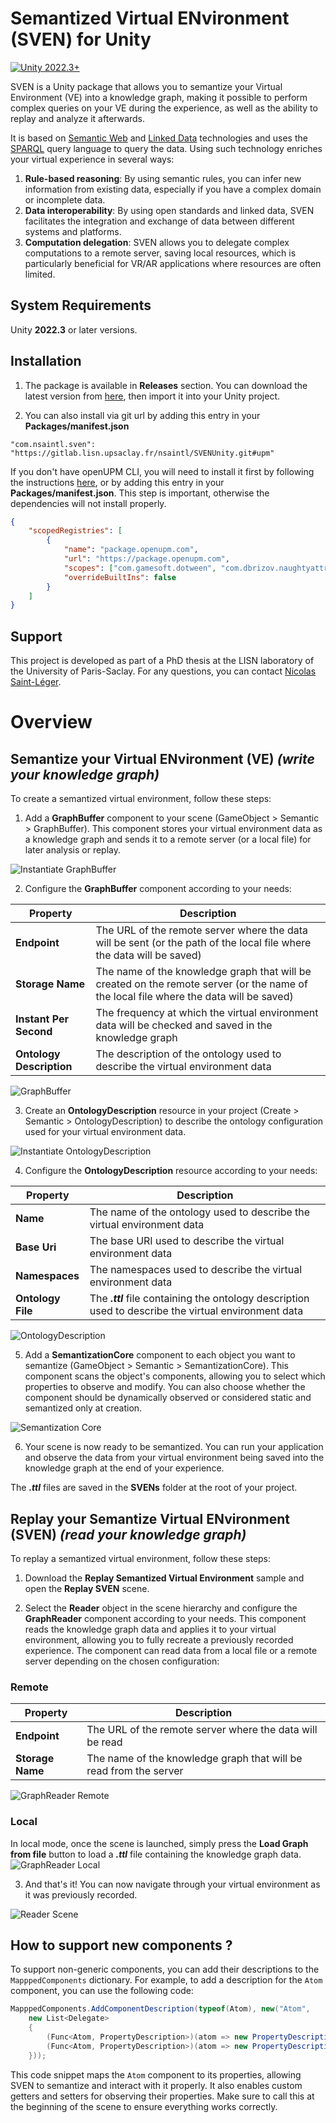 # Semantized Virtual ENvironment (SVEN) for Unity

[![Unity 2022.3+](https://img.shields.io/badge/unity-2022.3%2B-blue.svg)](https://unity3d.com/get-unity/download)

<!---[![openupm](https://img.shields.io/npm/v/com.dbrizov.naughtyattributes?label=openupm&registry_uri=https://package.openupm.com)](https://openupm.com/packages/com.dbrizov.naughtyattributes/)-->
<!---[![License: MIT](https://img.shields.io/badge/License-MIT-brightgreen.svg)](https://github.com/dbrizov/NaughtyAttributes/blob/master/LICENSE)-->

SVEN is a Unity package that allows you to semantize your Virtual Environment (VE) into a knowledge graph, making it possible to perform complex queries on your VE during the experience, as well as the ability to replay and analyze it afterwards.

It is based on [Semantic Web](https://en.wikipedia.org/wiki/Semantic_Web) and [Linked Data](https://en.wikipedia.org/wiki/Linked_data) technologies and uses the [SPARQL](https://en.wikipedia.org/wiki/SPARQL) query language to query the data. Using such technology enriches your virtual experience in several ways:

1. **Rule-based reasoning**: By using semantic rules, you can infer new information from existing data, especially if you have a complex domain or incomplete data.
2. **Data interoperability**: By using open standards and linked data, SVEN facilitates the integration and exchange of data between different systems and platforms.
3. **Computation delegation**: SVEN allows you to delegate complex computations to a remote server, saving local resources, which is particularly beneficial for VR/AR applications where resources are often limited.

## System Requirements

Unity **2022.3** or later versions.

## Installation

1. The package is available in **Releases** section. You can download the latest version from [here](https://gitlab.lisn.upsaclay.fr/nsaintl/SVENUnity/-/releases/permalink/latest), then import it into your Unity project.

2. You can also install via git url by adding this entry in your **Packages/manifest.json**

```
"com.nsaintl.sven": "https://gitlab.lisn.upsaclay.fr/nsaintl/SVENUnity.git#upm"
```

If you don't have openUPM CLI, you will need to install it first by following the instructions [here](https://openupm.com/docs/getting-started.html), or by adding this entry in your **Packages/manifest.json**. This step is important, otherwise the dependencies will not install properly.

```json
{
    "scopedRegistries": [
        {
            "name": "package.openupm.com",
            "url": "https://package.openupm.com",
            "scopes": ["com.gamesoft.dotween", "com.dbrizov.naughtyattributes"],
            "overrideBuiltIns": false
        }
    ]
}
```

## Support

This project is developed as part of a PhD thesis at the LISN laboratory of the University of Paris-Saclay. For any questions, you can contact [Nicolas Saint-Léger](mailto:nicolas.saint-leger@universite-paris-saclay.fr).

# Overview

## Semantize your Virtual ENvironment (VE) _(write your knowledge graph)_

To create a semantized virtual environment, follow these steps:

1. Add a **GraphBuffer** component to your scene (GameObject > Semantic > GraphBuffer). This component stores your virtual environment data as a knowledge graph and sends it to a remote server (or a local file) for later analysis or replay.

![Instantiate GraphBuffer](./Assets/com.nsaintl.sven/Documentation~/instantiate_graphbuffer.png)

2. Configure the **GraphBuffer** component according to your needs:

| Property                 | Description                                                                                                                            |
| ------------------------ | -------------------------------------------------------------------------------------------------------------------------------------- |
| **Endpoint**             | The URL of the remote server where the data will be sent (or the path of the local file where the data will be saved)                  |
| **Storage Name**         | The name of the knowledge graph that will be created on the remote server (or the name of the local file where the data will be saved) |
| **Instant Per Second**   | The frequency at which the virtual environment data will be checked and saved in the knowledge graph                                   |
| **Ontology Description** | The description of the ontology used to describe the virtual environment data                                                          |

![GraphBuffer](./Assets/com.nsaintl.sven/Documentation~/graphbuffer.png)

3. Create an **OntologyDescription** resource in your project (Create > Semantic > OntologyDescription) to describe the ontology configuration used for your virtual environment data.

![Instantiate OntologyDescription](./Assets/com.nsaintl.sven/Documentation~/instantiate_ontologydescription.png)

4. Configure the **OntologyDescription** resource according to your needs:

| Property          | Description                                                                                           |
| ----------------- | ----------------------------------------------------------------------------------------------------- |
| **Name**          | The name of the ontology used to describe the virtual environment data                                |
| **Base Uri**      | The base URI used to describe the virtual environment data                                            |
| **Namespaces**    | The namespaces used to describe the virtual environment data                                          |
| **Ontology File** | The **_.ttl_** file containing the ontology description used to describe the virtual environment data |

![OntologyDescription](./Assets/com.nsaintl.sven/Documentation~/ontologydescription.png)

5. Add a **SemantizationCore** component to each object you want to semantize (GameObject > Semantic > SemantizationCore). This component scans the object's components, allowing you to select which properties to observe and modify. You can also choose whether the component should be dynamically observed or considered static and semantized only at creation.

![Semantization Core](./Assets/com.nsaintl.sven/Documentation~/semantizationcore.png)

6. Your scene is now ready to be semantized. You can run your application and observe the data from your virtual environment being saved into the knowledge graph at the end of your experience.

The **_.ttl_** files are saved in the **SVENs** folder at the root of your project.

## Replay your Semantize Virtual ENvironment (SVEN) _(read your knowledge graph)_

To replay a semantized virtual environment, follow these steps:

1. Download the **Replay Semantized Virtual Environment** sample and open the **Replay SVEN** scene.

2. Select the **Reader** object in the scene hierarchy and configure the **GraphReader** component according to your needs. This component reads the knowledge graph data and applies it to your virtual environment, allowing you to fully recreate a previously recorded experience. The component can read data from a local file or a remote server depending on the chosen configuration:

### Remote

| Property         | Description                                                       |
| ---------------- | ----------------------------------------------------------------- |
| **Endpoint**     | The URL of the remote server where the data will be read          |
| **Storage Name** | The name of the knowledge graph that will be read from the server |

![GraphReader Remote](./Assets/com.nsaintl.sven/Documentation~/graphreader_remote.png)

### Local

In local mode, once the scene is launched, simply press the **Load Graph from file** button to load a **_.ttl_** file containing the knowledge graph data.
![GraphReader Local](./Assets/com.nsaintl.sven/Documentation~/graphreader_local.png)

3. And that's it! You can now navigate through your virtual environment as it was previously recorded.

![Reader Scene](./Assets/com.nsaintl.sven/Documentation~/reader_scene.png)

## How to support new components ?

To support non-generic components, you can add their descriptions to the `MapppedComponents` dictionary. For example, to add a description for the `Atom` component, you can use the following code:

```csharp
MapppedComponents.AddComponentDescription(typeof(Atom), new("Atom",
    new List<Delegate>
    {
        (Func<Atom, PropertyDescription>)(atom => new PropertyDescription("enabled", () => atom, value => atom.enabled = value.ToString() == "true", 1)),
        (Func<Atom, PropertyDescription>)(atom => new PropertyDescription("atomType", () => atom, value => atom.type = value.ToString(), 1)),
    }));
```

This code snippet maps the `Atom` component to its properties, allowing SVEN to semantize and interact with it properly. It also enables custom getters and setters for observing their properties. Make sure to call this at the beginning of the scene to ensure everything works correctly.
